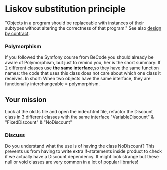 # Liskov substitution principle
"Objects in a program should be replaceable with instances of their subtypes without altering the correctness of that program." See also [design by contract](https://en.wikipedia.org/wiki/Design_by_contract).

### Polymorphism
If you followed the Symfony course from BeCode you should already be aware of Polymorphism, but just to remind you, her is the short summary:
If 2 different classes use **the same interface**,so they have the same function names: the code that uses this class does not care about which one class it receives.
In short: When two objects have the same interface, they are functionally interchangeable = polymorphism.

## Your mission
Look at the old.ts file and open the index.html file, refactor the Discount class in 3 different classes with the same interface "VariableDiscount" & "FixedDiscount" & "NoDiscount"

### Discuss
Do you understand what the use is of having the class NoDiscount? This prevents us from having to write extra if-statements inside product to check if we actually have a Discount dependency. It might look strange but these null or void classes are very common in a lot of popular libraries!